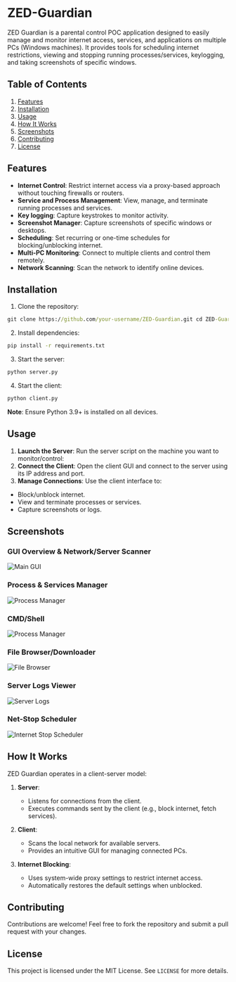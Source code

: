 # ZED-Guardian
ZED Guardian is a parental control POC application designed to easily manage and monitor internet access, services, and applications on multiple PCs (Windows machines). It provides tools for scheduling internet restrictions, viewing and stopping running processes/services, keylogging, and taking screenshots of specific windows.

## Table of Contents
1. [Features](#features)
2. [Installation](#installation)
3. [Usage](#usage)
4. [How It Works](#how-it-works)
5. [Screenshots](#screenshots)
6. [Contributing](#contributing)
7. [License](#license)

## Features
- **Internet Control**: Restrict internet access via a proxy-based approach without touching firewalls or routers.
- **Service and Process Management**: View, manage, and terminate running processes and services.
- **Key logging**: Capture keystrokes to monitor activity.
- **Screenshot Manager**: Capture screenshots of specific windows or desktops.
- **Scheduling**: Set recurring or one-time schedules for blocking/unblocking internet.
- **Multi-PC Monitoring**: Connect to multiple clients and control them remotely.
- **Network Scanning**: Scan the network to identify online devices.


## Installation
1. Clone the repository:
```cmd
git clone https://github.com/your-username/ZED-Guardian.git cd ZED-Guardian
```
2. Install dependencies:
```cmd
pip install -r requirements.txt
```
3. Start the server:
```cmd
python server.py
```
4. Start the client:
```cmd
python client.py
```
**Note**: Ensure Python 3.9+ is installed on all devices.

## Usage
1. **Launch the Server**:
   Run the server script on the machine you want to monitor/control:
2. **Connect the Client**:
Open the client GUI and connect to the server using its IP address and port.
3. **Manage Connections**:
Use the client interface to:
- Block/unblock internet.
- View and terminate processes or services.
- Capture screenshots or logs.

## Screenshots

### GUI Overview & Network/Server Scanner
![Main GUI](screenshots/004623.png)

### Process & Services Manager
![Process Manager](screenshots/004647.png)

### CMD/Shell
![Process Manager](screenshots/004828.png)

### File Browser/Downloader
![File Browser](screenshots/005003.png)

### Server Logs Viewer
![Server Logs](screenshots/004606.png)

### Net-Stop Scheduler
![Internet Stop Scheduler](screenshots/004759.png)


## How It Works
ZED Guardian operates in a client-server model:
1. **Server**:
   - Listens for connections from the client.
   - Executes commands sent by the client (e.g., block internet, fetch services).

2. **Client**:
   - Scans the local network for available servers.
   - Provides an intuitive GUI for managing connected PCs.

3. **Internet Blocking**:
   - Uses system-wide proxy settings to restrict internet access.
   - Automatically restores the default settings when unblocked.

## Contributing
Contributions are welcome! Feel free to fork the repository and submit a pull request with your changes.

## License
This project is licensed under the MIT License. See `LICENSE` for more details.
